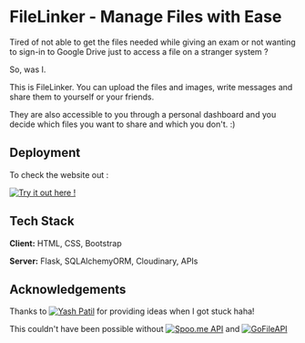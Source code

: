 
# FileLinker - Manage Files with Ease

Tired of not able to get the files needed while giving an exam or not wanting to sign-in to Google Drive just to access a file on a stranger system ?

So, was I. 

This is FileLinker. You can upload the files and images, write messages and share them to yourself or your friends.

They are also accessible to you through a personal dashboard and you decide which files you want to share and which you don't. :)


## Deployment

To check the website out :

[![Try it out here !]()](https://filelinker.azurewebsites.net)


## Tech Stack

**Client:** HTML, CSS, Bootstrap

**Server:** Flask, SQLAlchemyORM, Cloudinary, APIs


## Acknowledgements

Thanks to [![Yash Patil]()](https://github.com/frost2k5) for providing ideas when I got stuck haha!

This couldn't have been possible without [![Spoo.me API]()](https://spoo.me/api?ref=public_apis&utm_medium=website) and [![GoFileAPI]()](https://m0bb1n.github.io/gofilepy/gofilepy.html#GofileClient.token) 



